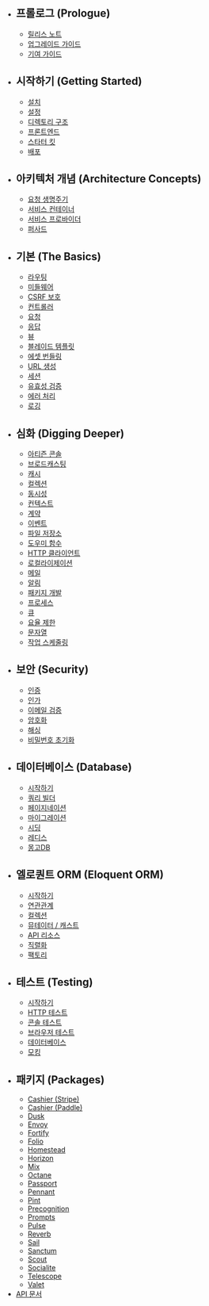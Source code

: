 - ## 프롤로그 (Prologue)
    - [릴리스 노트](#release-notes)
    - [업그레이드 가이드](#upgrade-guide)
    - [기여 가이드](#contribution-guide)
- ## 시작하기 (Getting Started)
    - [설치](#installation)
    - [설정](#configuration)
    - [디렉토리 구조](#directory-structure)
    - [프론트엔드](#frontend)
    - [스타터 킷](#starter-kits)
    - [배포](#deployment)
- ## 아키텍처 개념 (Architecture Concepts)
    - [요청 생명주기](#request-lifecycle)
    - [서비스 컨테이너](#service-container)
    - [서비스 프로바이더](#service-providers)
    - [퍼사드](#facades)
- ## 기본 (The Basics)
    - [라우팅](#routing)
    - [미들웨어](#middleware)
    - [CSRF 보호](#csrf-protection)
    - [컨트롤러](#controllers)
    - [요청](#requests)
    - [응답](#responses)
    - [뷰](#views)
    - [블레이드 템플릿](#blade-templates)
    - [에셋 번들링](#asset-bundling)
    - [URL 생성](#url-generation)
    - [세션](#session)
    - [유효성 검증](#validation)
    - [에러 처리](#error-handling)
    - [로깅](#logging)
- ## 심화 (Digging Deeper)
    - [아티즌 콘솔](#artisan-console)
    - [브로드캐스팅](#broadcasting)
    - [캐시](#cache)
    - [컬렉션](#collections)
    - [동시성](#concurrency)
    - [컨텍스트](#context)
    - [계약](#contracts)
    - [이벤트](#events)
    - [파일 저장소](#file-storage)
    - [도우미 함수](#helpers)
    - [HTTP 클라이언트](#http-client)
    - [로컬라이제이션](#localization)
    - [메일](#mail)
    - [알림](#notifications)
    - [패키지 개발](#package-development)
    - [프로세스](#processes)
    - [큐](#queues)
    - [요율 제한](#rate-limiting)
    - [문자열](#strings)
    - [작업 스케줄링](#task-scheduling)
- ## 보안 (Security)
    - [인증](#authentication)
    - [인가](#authorization)
    - [이메일 검증](#email-verification)
    - [암호화](#encryption)
    - [해싱](#hashing)
    - [비밀번호 초기화](#password-reset)
- ## 데이터베이스 (Database)
    - [시작하기](#getting-started)
    - [쿼리 빌더](#query-builder)
    - [페이지네이션](#pagination)
    - [마이그레이션](#migrations)
    - [시딩](#seeding)
    - [레디스](#redis)
    - [몽고DB](#mongodb)
- ## 엘로퀀트 ORM (Eloquent ORM)
    - [시작하기](#getting-started-1)
    - [연관관계](#relationships)
    - [컬렉션](#collections-1)
    - [뮤테이터 / 캐스트](#mutators--casts)
    - [API 리소스](#api-resources)
    - [직렬화](#serialization)
    - [팩토리](#factories)
- ## 테스트 (Testing)
    - [시작하기](#getting-started-2)
    - [HTTP 테스트](#http-tests)
    - [콘솔 테스트](#console-tests)
    - [브라우저 테스트](#browser-tests)
    - [데이터베이스](#database)
    - [모킹](#mocking)
- ## 패키지 (Packages)
    - [Cashier (Stripe)](#cashier-stripe)
    - [Cashier (Paddle)](#cashier-paddle)
    - [Dusk](#dusk)
    - [Envoy](#envoy)
    - [Fortify](#fortify)
    - [Folio](#folio)
    - [Homestead](#homestead)
    - [Horizon](#horizon)
    - [Mix](#mix)
    - [Octane](#octane)
    - [Passport](#passport)
    - [Pennant](#pennant)
    - [Pint](#pint)
    - [Precognition](#precognition)
    - [Prompts](#prompts)
    - [Pulse](#pulse)
    - [Reverb](#reverb)
    - [Sail](#sail)
    - [Sanctum](#sanctum)
    - [Scout](#scout)
    - [Socialite](#socialite)
    - [Telescope](#telescope)
    - [Valet](#valet)
- [API 문서](https://api.laravel.com/docs/12.x)